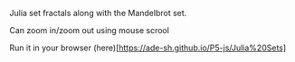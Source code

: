 Julia set fractals along with the Mandelbrot set.

Can zoom in/zoom out using mouse scrool

Run it in your browser (here)[https://ade-sh.github.io/P5-js/Julia%20Sets]
